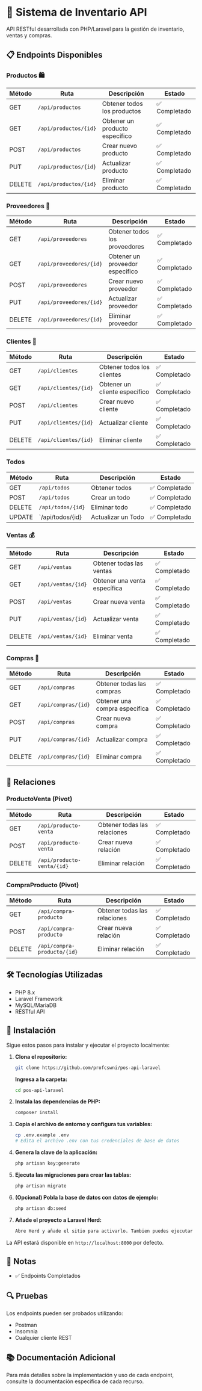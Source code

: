 # 🏪 Sistema de Inventario API

API RESTful desarrollada con PHP/Laravel para la gestión de inventario, ventas y compras.

## 📋 Endpoints Disponibles

### Productos 🛍️
| Método | Ruta | Descripción | Estado |
|--------|------|-------------|---------|
| GET | `/api/productos` | Obtener todos los productos | ✅ Completado |
| GET | `/api/productos/{id}` | Obtener un producto específico | ✅ Completado |
| POST | `/api/productos` | Crear nuevo producto | ✅ Completado |
| PUT | `/api/productos/{id}` | Actualizar producto | ✅ Completado |
| DELETE | `/api/productos/{id}` | Eliminar producto | ✅ Completado |

### Proveedores 🏢
| Método | Ruta | Descripción | Estado |
|--------|------|-------------|---------|
| GET | `/api/proveedores` | Obtener todos los proveedores | ✅ Completado |
| GET | `/api/proveedores/{id}` | Obtener un proveedor específico | ✅ Completado |
| POST | `/api/proveedores` | Crear nuevo proveedor | ✅ Completado |
| PUT | `/api/proveedores/{id}` | Actualizar proveedor | ✅ Completado |
| DELETE | `/api/proveedores/{id}` | Eliminar proveedor | ✅ Completado |

### Clientes 👥
| Método | Ruta | Descripción | Estado |
|--------|------|-------------|---------|
| GET | `/api/clientes` | Obtener todos los clientes | ✅ Completado |
| GET | `/api/clientes/{id}` | Obtener un cliente específico | ✅ Completado |
| POST | `/api/clientes` | Crear nuevo cliente | ✅ Completado |
| PUT | `/api/clientes/{id}` | Actualizar cliente | ✅ Completado |
| DELETE | `/api/clientes/{id}` | Eliminar cliente | ✅ Completado |

### Todos
| Método | Ruta | Descripción | Estado |
|--------|------|-------------|---------|
| GET | `/api/todos` | Obtener todos | ✅ Completado |
| POST | `/api/todos` | Crear un todo| ✅ Completado |
| DELETE | `/api/todos/{id}` | Eliminar todo | ✅ Completado |
| UPDATE | `/api/todos/{id} | Actualizar un Todo| ✅ Completado |

### Ventas 💰
| Método | Ruta | Descripción | Estado |
|--------|------|-------------|---------|
| GET | `/api/ventas` | Obtener todas las ventas | ✅ Completado |
| GET | `/api/ventas/{id}` | Obtener una venta específica | ✅ Completado |
| POST | `/api/ventas` | Crear nueva venta | ✅ Completado |
| PUT | `/api/ventas/{id}` | Actualizar venta | ✅ Completado |
| DELETE | `/api/ventas/{id}` | Eliminar venta | ✅ Completado |

### Compras 🛒
| Método | Ruta | Descripción | Estado |
|--------|------|-------------|---------|
| GET | `/api/compras` | Obtener todas las compras | ✅ Completado |
| GET | `/api/compras/{id}` | Obtener una compra específica | ✅ Completado |
| POST | `/api/compras` | Crear nueva compra | ✅ Completado |
| PUT | `/api/compras/{id}` | Actualizar compra | ✅ Completado |
| DELETE | `/api/compras/{id}` | Eliminar compra | ✅ Completado |

## 🔄 Relaciones

### ProductoVenta (Pivot)
| Método | Ruta | Descripción | Estado |
|--------|------|-------------|---------|
| GET | `/api/producto-venta` | Obtener todas las relaciones | ✅ Completado |
| POST | `/api/producto-venta` | Crear nueva relación | ✅ Completado |
| DELETE | `/api/producto-venta/{id}` | Eliminar relación | ✅ Completado |

### CompraProducto (Pivot)
| Método | Ruta | Descripción | Estado |
|--------|------|-------------|---------|
| GET | `/api/compra-producto` | Obtener todas las relaciones | ✅ Completado |
| POST | `/api/compra-producto` | Crear nueva relación | ✅ Completado |
| DELETE | `/api/compra-producto/{id}` | Eliminar relación | ✅ Completado |



## 🛠️ Tecnologías Utilizadas

- PHP 8.x
- Laravel Framework
- MySQL/MariaDB
- RESTful API

## 🚀 Instalación

Sigue estos pasos para instalar y ejecutar el proyecto localmente:

1. **Clona el repositorio:**
    ```bash
    git clone https://github.com/profcswni/pos-api-laravel
    ```
    **Ingresa a la carpeta:**
    ```bash
    cd pos-api-laravel
    ```

2. **Instala las dependencias de PHP:**
    ```bash
    composer install
    ```
3. **Copia el archivo de entorno y configura tus variables:**
    ```bash
    cp .env.example .env
    # Edita el archivo .env con tus credenciales de base de datos
    ```
4. **Genera la clave de la aplicación:**
    ```bash
    php artisan key:generate
    ```
5. **Ejecuta las migraciones para crear las tablas:**
    ```bash
    php artisan migrate
    ```
6. **(Opcional) Pobla la base de datos con datos de ejemplo:**
    ```bash
    php artisan db:seed
    ```
7. **Añade el proyecto a Laravel Herd:**
    ```bash
    Abre Herd y añade el sitio para activarlo. Tambien puedes ejecutar php artisan serve
    ```

La API estará disponible en `http://localhost:8000` por defecto.

## 📝 Notas

- ✅ Endpoints Completados

## 🔍 Pruebas

Los endpoints pueden ser probados utilizando:
- Postman
- Insomnia
- Cualquier cliente REST

## 📚 Documentación Adicional

Para más detalles sobre la implementación y uso de cada endpoint, consulte la documentación específica de cada recurso.

